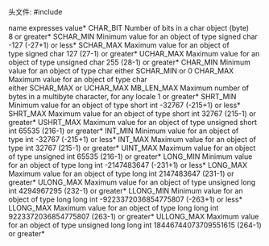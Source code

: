 头文件: #include <climits>

name        expresses   value*
CHAR_BIT    Number of bits in a char object (byte)                        8 or greater*
SCHAR_MIN   Minimum value for an object of type signed char               -127 (-27+1) or less*
SCHAR_MAX   Maximum value for an object of type signed char               127 (27-1) or greater*
UCHAR_MAX   Maximum value for an object of type unsigned char             255 (28-1) or greater*
CHAR_MIN    Minimum value for an object of type char                      either SCHAR_MIN or 0
CHAR_MAX    Maximum value for an object of type char                      either SCHAR_MAX or UCHAR_MAX
MB_LEN_MAX  Maximum number of bytes in a multibyte character, for any locale    1 or greater*
SHRT_MIN    Minimum value for an object of type short int                -32767 (-215+1) or less*
SHRT_MAX    Maximum value for an object of type short int                32767 (215-1) or greater*
USHRT_MAX   Maximum value for an object of type unsigned short int       65535 (216-1) or greater*
INT_MIN     Minimum value for an object of type int                      -32767 (-215+1) or less*
INT_MAX     Maximum value for an object of type int                      32767 (215-1) or greater*
UINT_MAX    Maximum value for an object of type unsigned int             65535 (216-1) or greater*
LONG_MIN    Minimum value for an object of type long int                 -2147483647 (-231+1) or less*
LONG_MAX    Maximum value for an object of type long int                 2147483647 (231-1) or greater*
ULONG_MAX   Maximum value for an object of type unsigned long int        4294967295 (232-1) or greater*
LLONG_MIN   Minimum value for an object of type long long int            -9223372036854775807 (-263+1) or less*
LLONG_MAX   Maximum value for an object of type long long int            9223372036854775807 (263-1) or greater*
ULLONG_MAX  Maximum value for an object of type unsigned long long int   18446744073709551615 (264-1) or greater*
